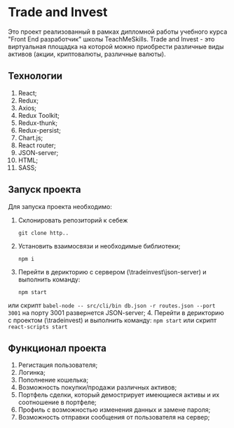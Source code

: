 # Trade and Invest

Это проект реализованный в рамках дипломной работы учебного курса "Front End разработчик" школы TeachMeSkills.
Trade and Invest - это виртуальная площадка на которой можно приобрести различные виды активов (акции, криптовалюты, различные валюты).

## Технологии

1. React;
2. Redux;
3. Axios;
4. Redux Toolkit;
5. Redux-thunk;
6. Redux-persist;
7. Chart.js;
8. React router;
9. JSON-server;
10. HTML;
11. SASS;

## Запуск проекта

Для запуска проекта необходимо: 

1. Склонировать репозиторий к себеж
    ```
   git clone http..
    ```
2. Установить взаимосвязи и необходимые библиотеки;
    ```
   npm i
    ```
3. Перейти в дерикторию с сервером (\tradeinvest\json-server) и выполнить команду:
    ```
   npm start
    ```  
или скрипт
    ```
   babel-node -- src/cli/bin db.json -r routes.json --port 3001
    ``` 
на порту 3001 развернется JSON-server;
4. Перейти в дерикторию с проектом (\tradeinvest)  и выполнить команду:
    ```
   npm start
    ``` 
или скрипт
    ```
   react-scripts start
    ```

## Функционал проекта

1. Регистация пользователя;
2. Логинка;
3. Пополнение кошелька;
4. Возможность покупки/продажи различных активов;
5. Портфель сделки, который демострирует имеющиеся активы и их соотношение в портфеле;
6. Профиль с возможностью изменения данных и замене пароля;
7. Возможность отправки сообщения от пользователя на сервер;